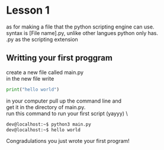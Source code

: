 # Lesson 1

as for making a file that the python scripting engine can use. \
syntax is [File name].py, unlike other langues python only has. \
.py as the scripting extension 
## Writting your first proggram

create a new file called main.py \
in the new file write 

```python
print("hello world")
```

in your computer pull up the command line and \
get it in the directory of main.py. \
run this command to run your first script (yayyy) \

```bash
dev@localhost:~$ python3 main.py
dev@localhost:~$ hello world
```
Congradulations you just wrote your first program!
